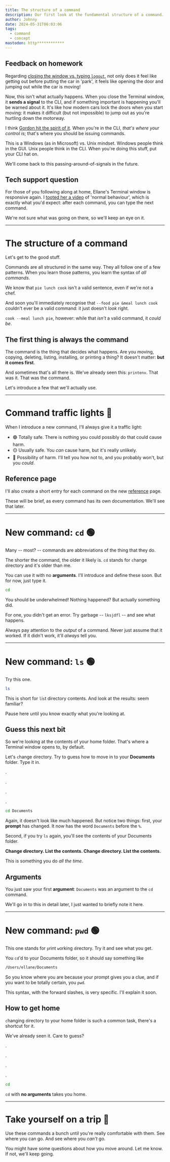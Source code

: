 ```yaml
---
title: The structure of a command
description: Our first look at the fundamental structure of a command.
author: Johnny
date: 2024-05-31T06:03:06
tags:
  - command
  - concept
mastodon: http************
---
```


## Feedback on homework

Regarding [closing the window vs. typing `logout`](/learn/05-close-on-exit/#homework-assignment-part-2), not only does it feel like getting out before putting the car in 'park', it feels like opening the door and jumping out while the car is moving!

Now, this isn't what actually happens. When you close the Terminal window, it **sends a signal** to the CLI, and if something important is happening you'll be warned about it. It's like how modern cars lock the doors when you start moving: it makes it difficult (but not impossible) to jump out as you're hurtling down the motorway.

I think [Gordon hit the spirit of it](https://monrepos.casa/display/0e03068e-2166-586a-170a-1cd580731423). When you're in the CLI, _that's where your control is_; that's where you should be issuing commands.

This is a Windows (as in Microsoft) vs. Unix mindset. Windows people think in the GUI. Unix people think in the CLI. When you're doing this stuff, put your CLI hat on.

We'll come back to this passing-around-of-signals in the future.

## Tech support question

For those of you following along at home, Ellane's Terminal window is responsive again. I [tooted her a video](https://hachyderm.io/@johnnydecimal/112532621902965084) of 'normal behaviour', which is exactly what you'd expect: after each command, you can type the next command.

We're not sure what was going on there, so we'll keep an eye on it.

---

# The structure of a command

Let's get to the good stuff.

Commands are all structured in the same way. They all follow one of a few patterns. When you learn those patterns, you learn the syntax of _all commands_.

We know that `pie lunch cook` isn't a valid sentence, even if we're not a chef.

And soon you'll immediately recognise that `--food pie &meal lunch cook` couldn't ever be a valid command: it just doesn't _look_ right.

`cook --meal lunch pie`, however: while that _isn't_ a valid command, it _could be_.

## The first thing is always the command

The command is the thing that decides what happens. Are you moving, copying, deleting, listing, installing, or printing a thing? It doesn't matter: **but it comes first**.

And sometimes that's all there is. We've already seen this: `printenv`. That was it. That was the command.

Let's introduce a few that we'll actually use.

---

# Command traffic lights 🚦

When I introduce a new command, I'll always give it a traffic light:

- 🟢 Totally safe. There is nothing you could possibly do that could cause harm.
- 🟡 Usually safe. You _can_ cause harm, but it's really unlikely.
- 🔴 Possibility of harm. I'll tell you how not to, and you probably won't, but you _could_.

## Reference page

I'll also create a short entry for each command on the new [reference](/reference/) page.

These will be brief, as every command has its own documentation. We'll see that later.

---

# New command: `cd` 🟢

Many -- most? -- commands are abbreviations of the thing that they do.

The shorter the command, the older it likely is. `cd` stands for `c`hange `d`irectory and it's older than me.

You can use it with no **arguments**. I'll introduce and define these soon. But for now, just type it.

```bash
cd
```

You should be underwhelmed! Nothing happened? But actually something did.

For one, you didn't get an error. Try garbage -- `lksjdfl` -- and see what happens.

Always pay attention to the _output_ of a command. Never just assume that it worked. If it didn't work, it'll _always_ tell you.

---

# New command: `ls` 🟢

Try this one.

```bash
ls
```

This is short for `l`i`s`t directory contents. And look at the results: seem familiar?

Pause here until you know exactly what you're looking at.

## Guess this next bit

So we're looking at the contents of your home folder. That's where a Terminal window opens to, by default.

Let's `c`hange `d`irectory. Try to guess how to move in to your **Documents** folder. Type it in.

.

.

.

.

```bash
cd Documents
```

Again, it doesn't look like much happened. But notice two things: first, your **prompt** has changed. It now has the word `Documents` before the `%`.

Second, if you try `ls` again, you'll see the contents of your Documents folder.

**Change directory. List the contents. Change directory. List the contents.**

This is something you do _all the time_.

## Arguments

You just saw your first **argument**: `Documents` was an argument to the `cd` command.

We'll go in to this in detail later, I just wanted to briefly note it here.

---

# New command: `pwd` 🟢

This one stands for `p`rint `w`orking `d`irectory. Try it and see what you get.

You `cd`'d to your Documents folder, so it should say something like

```txt
/Users/ellane/Documents
```

So you know where you are because your prompt gives you a clue, and if you want to be totally certain, you `pwd`.

This syntax, with the forward slashes, is very specific. I'll explain it soon.

## How to get home

`c`hanging `d`irectory to your home folder is such a common task, there's a shortcut for it.

We've already seen it. Care to guess?

.

.

.

.

```bash
cd
```

`cd` with **no arguments** takes you home.

---

# Take yourself on a trip 🚗

Use these commands a bunch until you're really comfortable with them. See where you can go. And see where you _can't_ go.

You might have some questions about how you move around. Let me know. If not, we'll keep going.
